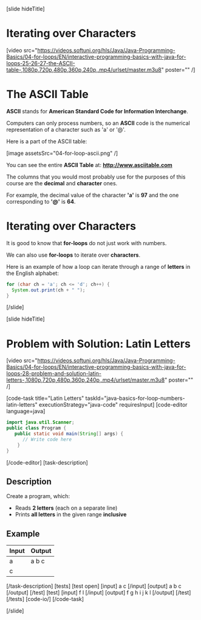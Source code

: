 
[slide hideTitle]

# Iterating over Characters

[video src="https://videos.softuni.org/hls/Java/Java-Programming-Basics/04-for-loops/EN/interactive-programming-basics-with-java-for-loops-25-26-27-the-ASCII-table-,1080p,720p,480p,360p,240p,.mp4/urlset/master.m3u8" poster="" /]

# The ASCII Table

**ASCII** stands for **American Standard Code for Information Interchange**. 
 
Computers can only process numbers, so an **ASCII** code is the numerical representation of a character such as 'a' or '@'. 

Here is a part of the ASCII table:

[image assetsSrc="04-for-loop-ascii.png" /]

You can see the entire **ASCII Table** at: **http://www.asciitable.com**

The columns that you would most probably use for the purposes of this course are the **decimal** and **character** ones.

For example, the decimal value of the character **'a'** is **97** and the one corresponding to **'@'** is **64**.

# Iterating over Characters

It is good to know that **for-loops** do not just work with numbers. 

We can also use **for-loops** to iterate over **characters**.

Here is an example of how a loop can iterate through a range of **letters** in the English alphabet:
```java live
for (char ch = 'a'; ch <= 'd'; ch++) {
  System.out.print(ch + " ");
}
```
[/slide]

[slide hideTitle]
# Problem with Solution: Latin Letters

[video src="https://videos.softuni.org/hls/Java/Java-Programming-Basics/04-for-loops/EN/interactive-programming-basics-with-java-for-loops-28-problem-and-solution-latin-letters-,1080p,720p,480p,360p,240p,.mp4/urlset/master.m3u8" poster="" /]

[code-task title="Latin Letters" taskId="java-basics-for-loop-numbers-latin-letters" executionStrategy="java-code" requiresInput]
[code-editor language=java]
```java
import java.util.Scanner;
public class Program {
   public static void main(String[] args) {
      // Write code here
    }
}
```
[/code-editor]
[task-description]
## Description
Create a program, which:

* Reads **2 letters** (each on a separate line)
* Prints **all letters** in the given range **inclusive**

## Example
| **Input** | **Output** 
| --- | --- |
| a | a b c|
| c | |

[/task-description]
[tests]
[test open]
[input]
a
c
[/input]
[output]
a b c
[/output]
[/test]
[test]
[input]
f
l
[/input]
[output]
f g h i j k l
[/output]
[/test]
[/tests]
[code-io/]
[/code-task]

[/slide]

